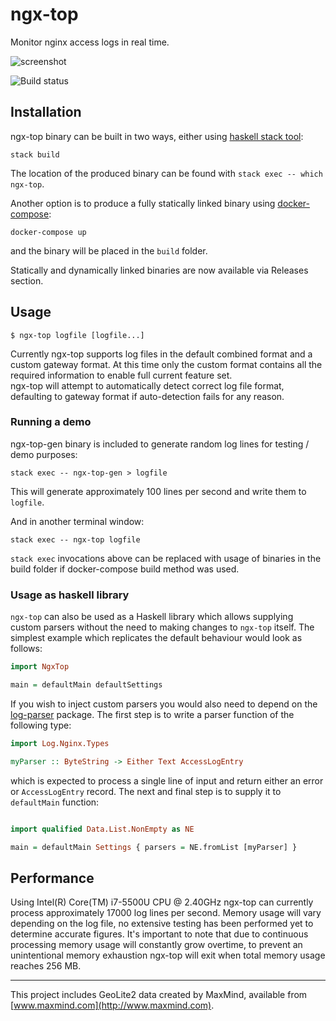 # ngx-top

Monitor nginx access logs in real time.

![screenshot](https://cloud.githubusercontent.com/assets/157610/22991025/eda61298-f3b2-11e6-8a17-b03d87dbb056.gif)

![Build status](https://travis-ci.org/pbogdan/ngx-top.svg?branch=master)

## Installation

ngx-top binary can be built in two ways, either using [haskell stack tool](https://www.haskellstack.org):

```
stack build
```

The location of the produced binary can be found with `stack exec -- which ngx-top`.

Another option is to produce a fully statically linked binary using [docker-compose](https://docs.docker.com/compose/):

```
docker-compose up
```

and the binary will be placed in the `build` folder.

Statically and dynamically linked binaries are now available via Releases section.

## Usage

```
$ ngx-top logfile [logfile...]
```

Currently ngx-top supports log files in the default combined format and a custom gateway format. At this time only the custom format contains all the required information to enable full current feature set.  
ngx-top will attempt to automatically detect correct log file format, defaulting to gateway format if auto-detection fails for any reason.

### Running a demo

ngx-top-gen binary is included to generate random log lines for testing / demo purposes:

```
stack exec -- ngx-top-gen > logfile
```

This will generate approximately 100 lines per second and write them to `logfile`.

And in another terminal window:


```
stack exec -- ngx-top logfile
```

`stack exec` invocations above can be replaced with usage of binaries in the build folder if docker-compose build method was used.

### Usage as haskell library

`ngx-top` can also be used as a Haskell library which allows supplying custom parsers without the need to making changes to `ngx-top` itself. The simplest example which replicates the default behaviour would look as follows:

```haskell
import NgxTop

main = defaultMain defaultSettings
```

If you wish to inject custom parsers you would also need to depend on the [log-parser](https://github.com/pbogdan/log-parsessr) package. The first step is to write a parser function of the following type:

```haskell
import Log.Nginx.Types

myParser :: ByteString -> Either Text AccessLogEntry
```

which is expected to process a single line of input and return either an error or `AccessLogEntry` record. The next and final step is to supply it to `defaultMain` function:

```haskell

import qualified Data.List.NonEmpty as NE

main = defaultMain Settings { parsers = NE.fromList [myParser] }
```

## Performance

Using Intel(R) Core(TM) i7-5500U CPU @ 2.40GHz ngx-top can currently process approximately 17000 log lines per second. Memory usage will vary depending on the log file, no extensive testing has been performed yet to determine accurate figures.
It's important to note that due to continuous processing memory usage will constantly grow overtime, to prevent an unintentional memory exhaustion ngx-top will exit when total memory usage reaches 256 MB.

---

This project includes GeoLite2 data created by MaxMind, available from [www.maxmind.com](http://www.maxmind.com).

